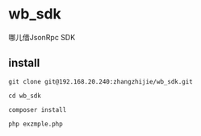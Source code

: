 # wb_sdk

哪儿借JsonRpc SDK

## install

```
git clone git@192.168.20.240:zhangzhijie/wb_sdk.git

cd wb_sdk

composer install

php exzmple.php
```
